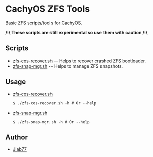 # CachyOS ZFS Tools

Basic ZFS scripts/tools for [CachyOS](https://github.com/cachyos).

__/!\ These scripts are still experimental so use them with caution /!\\__

## Scripts

* [zfs-cos-recover.sh](zfs-cos-recover.sh) -- Helps to recover crashed ZFS bootloader.
* [zfs-snap-mgr.sh](zfs-snap-mgr.sh) -- Helps to manage ZFS snapshots.

## Usage

* [zfs-cos-recover.sh](zfs-cos-recover.sh)

    ```console
    $ ./zfs-cos-recover.sh -h # Or --help
    ```

* [zfs-snap-mgr.sh](zfs-snap-mgr.sh)

    ```console
    $ ./zfs-snap-mgr.sh -h # Or --help
    ```

## Author

* [Jiab77](https://github.com/Jiab77)